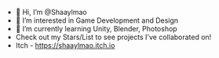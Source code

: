 - 👋 Hi, I’m @Shaaylmao
- 👀 I’m interested in Game Development and Design
- 🌱 I’m currently learning Unity, Blender, Photoshop
- Check out my Stars/List to see projects I've collaborated on!
- Itch - https://shaaylmao.itch.io
<!---
Shaaylmao/Shaaylmao is a ✨ special ✨ repository because its `README.md` (this file) appears on your GitHub profile.
You can click the Preview link to take a look at your changes.
--->
